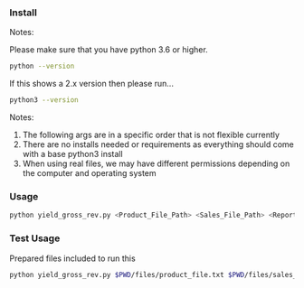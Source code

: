 
### Install

Notes:

Please make sure that you have python 3.6 or higher.
```sh
python --version
```

If this shows a 2.x version then please run... 

```sh
python3 --version
```

Notes:
1. The following args are in a specific order that is not flexible currently
2. There are no installs needed or requirements as everything should come with a base python3 install
3. When using real files, we may have different permissions depending on the computer and operating system

### Usage

```sh
python yield_gross_rev.py <Product_File_Path> <Sales_File_Path> <Report_File_Name>
```

### Test Usage
Prepared files included to run this

```sh
python yield_gross_rev.py $PWD/files/product_file.txt $PWD/files/sales_file.txt report_file.txt
```